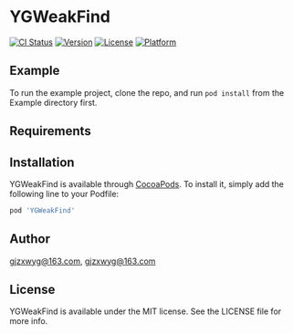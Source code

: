 # YGWeakFind

[![CI Status](https://img.shields.io/travis/gjzxwyg@163.com/YGWeakFind.svg?style=flat)](https://travis-ci.org/gjzxwyg@163.com/YGWeakFind)
[![Version](https://img.shields.io/cocoapods/v/YGWeakFind.svg?style=flat)](https://cocoapods.org/pods/YGWeakFind)
[![License](https://img.shields.io/cocoapods/l/YGWeakFind.svg?style=flat)](https://cocoapods.org/pods/YGWeakFind)
[![Platform](https://img.shields.io/cocoapods/p/YGWeakFind.svg?style=flat)](https://cocoapods.org/pods/YGWeakFind)

## Example

To run the example project, clone the repo, and run `pod install` from the Example directory first.

## Requirements

## Installation

YGWeakFind is available through [CocoaPods](https://cocoapods.org). To install
it, simply add the following line to your Podfile:

```ruby
pod 'YGWeakFind'
```

## Author

gjzxwyg@163.com, gjzxwyg@163.com

## License

YGWeakFind is available under the MIT license. See the LICENSE file for more info.
